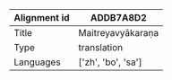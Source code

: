 |Alignment id | ADDB7A8D2
| --- | --- 
|Title | Maitreyavyākaraṇa 
|Type | translation
|Languages | ['zh', 'bo', 'sa']